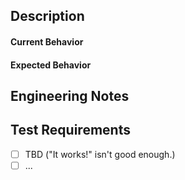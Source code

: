 ## Description ##
<!-- Clearly describe what this is here. -->
<!-- Include a screenshot if applicable. -->

#### Current Behavior
<!-- Clearly provide steps to reproduce the problem. -->

#### Expected Behavior
<!-- Clearly describe how the behavior should be different. -->

## Engineering Notes ####
<!-- Put technical notes, reminders, things engineers care about here.  -->

## Test Requirements ####
<!-- Checklist of things to test to be considered completed. -->

  - [ ] TBD ("It works!" isn't good enough.)
  - [ ] ...
